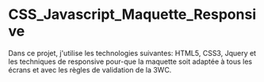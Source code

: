 # CSS_Javascript_Maquette_Responsive
Dans ce projet, j'utilise les technologies suivantes: HTML5, CSS3, Jquery et les techniques de responsive pour-que la maquette soit adaptée à tous les écrans et avec les règles de validation de la 3WC.
